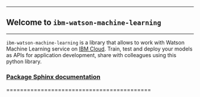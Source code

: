 ******************************************
## Welcome to `ibm-watson-machine-learning`
******************************************

``ibm-watson-machine-learning`` is a library that allows to work with Watson Machine Learning service on [IBM Cloud](https://console.bluemix.net/catalog/services/machine-learning).
Train, test and deploy your models as APIs for application development, share with colleagues using this python library.

### [Package Sphinx documentation](http://ibm-wml-api-pyclient.mybluemix.net)
==========================================
